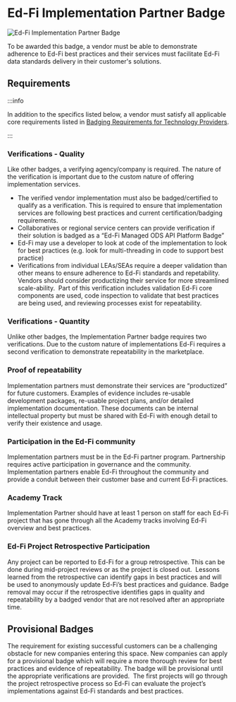 # Ed-Fi Implementation Partner Badge

![Ed-Fi Implementation Partner Badge](https://edfidocs.blob.core.windows.net/$web/img/partners/badging/ed-fi-implementation-badge.webp)

To be awarded this badge, a vendor must be able to demonstrate adherence to
Ed-Fi best practices and their services must facilitate Ed-Fi data standards
delivery in their customer's solutions.

## Requirements

:::info

In addition to the specifics listed below, a vendor must satisfy all applicable
core requirements listed in [Badging Requirements for Technology
Providers](../badging-requirements.md).

:::

### Verifications - Quality

Like other badges, a verifying agency/company is required. The nature of the
verification is important due to the custom nature of offering
implementation services.

* The verified vendor implementation must also be badged/certified to
  qualify as a verification. This is required to ensure that implementation
  services are following best practices and current certification/badging
  requirements.
* Collaboratives or regional service centers can provide verification if their
  solution is badged as a “Ed-Fi Managed ODS API Platform Badge”
* Ed-Fi may use a developer to look at code of the implementation to look
  for best practices (e.g. look for multi-threading in code to support best
  practice)
* Verifications from individual LEAs/SEAs require a deeper validation than other
  means to ensure adherence to Ed-Fi standards and repetability.  Vendors should
  consider productizing their service for more streamlined scale-ability.  Part
  of this verification includes validation Ed-Fi core components are used, code
  inspection to validate that best practices are being used, and reviewing
  processes exist for repeatability.

### Verifications - Quantity

Unlike other badges, the Implementation Partner badge requires two
verifications. Due to the custom nature of implementations Ed-Fi requires a
second verification to demonstrate repeatability in the marketplace.

### Proof of repeatability

Implementation partners must demonstrate their services are “productized” for
future customers. Examples of evidence includes re-usable development packages,
re-usable project plans, and/or detailed implementation documentation. These
documents can be internal intellectual property but must be shared with Ed-Fi
with enough detail to verify their existence and usage.

### Participation in the Ed-Fi community

Implementation partners must be in the Ed-Fi partner program. Partnership
requires active participation in governance and the community. Implementation
partners enable Ed-Fi throughout the community and provide a conduit between
their customer base and current Ed-Fi practices.

### Academy Track

Implementation Partner should have at least 1 person on staff for each
Ed-Fi project that has gone through all the Academy tracks involving Ed-Fi
overview and best practices.

### Ed-Fi Project Retrospective Participation

Any project can be reported to Ed-Fi for a group retrospective. This can be done
during mid-project reviews or as the project is closed out.  Lessons learned
from the retrospective can identify gaps in best practices and will be used to
anonymously update Ed-Fi’s best practices and guidance. Badge removal may occur
if the retrospective identifies gaps in quality and repeatability by a badged
vendor that are not resolved after an appropriate time.

## Provisional Badges

The requirement for existing successful customers can be a challenging
obstacle for new companies entering this space. New companies can apply for a
provisional badge which will require a more thorough review for best practices
and evidence of repeatability. The badge will be provisional until the
appropriate verifications are provided.  The first projects will go through the
project retrospective process so Ed-Fi can evaluate the project’s
implementations against Ed-Fi standards and best practices.
